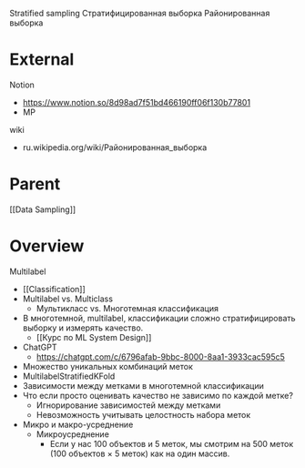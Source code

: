 
Stratified sampling
Стратифицированная выборка
Районированная выборка

# External

Notion
- https://www.notion.so/8d98ad7f51bd466190ff06f130b77801
- MP

wiki
- ru.wikipedia.org/wiki/Районированная_выборка

# Parent

[[Data Sampling]]


# Overview

Multilabel
- [[Classification]]
- Multilabel vs. Multiclass
	- Мультикласс vs. Многотемная классификация
- В многотемной, multilabel, классификации сложно стратифицировать выборку и измерять качество.
	- [[Курс по ML System Design]]
- ChatGPT
	- https://chatgpt.com/c/6796afab-9bbc-8000-8aa1-3933cac595c5
- Множество уникальных комбинаций меток
- MultilabelStratifiedKFold
- Зависимости между метками в многотемной классификации
- Что если просто оценивать качество не зависимо по каждой метке?
	- Игнорирование зависимостей между метками
	- Невозможность учитывать целостность набора меток
- Микро и макро-усреднение
	- Микроусреднение
		- Если у нас 100 объектов и 5 меток, мы смотрим на 500 меток (100 объектов × 5 меток) как на один массив.